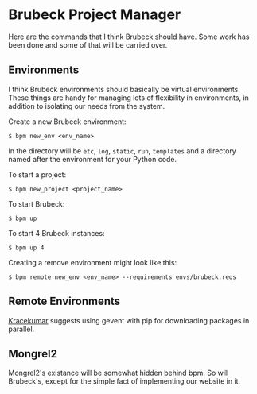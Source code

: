 # Brubeck Project Manager

Here are the commands that I think Brubeck should have. Some work has been done
and some of that will be carried over.


## Environments

I think Brubeck environments should basically be virtual environments. These
things are handy for managing lots of flexibility in environments, in addition
to isolating our needs from the system.

Create a new Brubeck environment:

    $ bpm new_env <env_name>
    
In the directory will be `etc`, `log`, `static`, `run`, `templates` and a
directory named after the environment for your Python code.

To start a project: 

    $ bpm new_project <project_name>
    
To start Brubeck:

    $ bpm up
    
To start 4 Brubeck instances:

    $ bpm up 4

Creating a remove environment might look like this:

    $ bpm remote new_env <env_name> --requirements envs/brubeck.reqs

## Remote Environments

[Kracekumar](http://twitter.com/kracetheking) suggests using gevent with pip
for downloading packages in parallel.
    
## Mongrel2

Mongrel2's existance will be somewhat hidden behind bpm. So will Brubeck's,
except for the simple fact of implementing our website in it.
